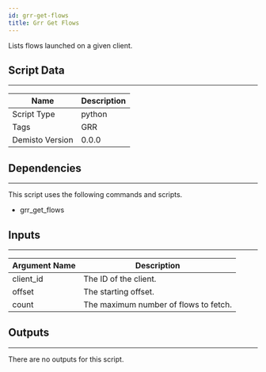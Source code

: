```yaml
---
id: grr-get-flows
title: Grr Get Flows
---
```


Lists flows launched on a given client.

## Script Data
---

| **Name** | **Description** |
| --- | --- |
| Script Type | python |
| Tags | GRR |
| Demisto Version | 0.0.0 |

## Dependencies
---
This script uses the following commands and scripts.
* grr_get_flows

## Inputs
---

| **Argument Name** | **Description** |
| --- | --- |
| client_id | The ID of the client. |
| offset | The starting offset. |
| count | The maximum number of flows to fetch. |

## Outputs
---
There are no outputs for this script.
